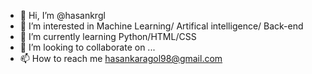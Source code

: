 - 👋 Hi, I’m @hasankrgl
- 👀 I’m interested in Machine Learning/ Artifical intelligence/ Back-end
- 🌱 I’m currently learning Python/HTML/CSS
- 💞️ I’m looking to collaborate on ...
- 📫 How to reach me hasankaragol98@gmail.com

<!---
hasankrgl/hasankrgl is a ✨ special ✨ repository because its `README.md` (this file) appears on your GitHub profile.
You can click the Preview link to take a look at your changes.
--->
